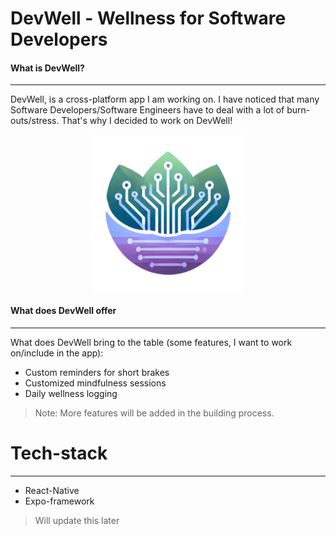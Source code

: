 # DevWell - Wellness for Software Developers

#### What is DevWell?
---

DevWell, is a cross-platform app I am working on. I have noticed that many Software Developers/Software Engineers have to deal with a lot of burn-outs/stress. That's why I decided to work on DevWell!

<p align="center">
  <img src="assets/images/adaptive-icon.png" alt="DevWell Logo" width="250"/>
</p>

#### What does DevWell offer
---

What does DevWell bring to the table (some features, I want to work on/include in the app):
- Custom reminders for short brakes
- Customized mindfulness sessions
- Daily wellness logging

> Note: More features will be added in the building process.

# Tech-stack
---

- React-Native
- Expo-framework

> Will update this later